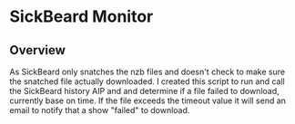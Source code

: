 SickBeard Monitor
=================

## Overview
As SickBeard only snatches the nzb files and doesn't check to make sure the snatched file actually downloaded.
I created this script to run and call the SickBeard history AIP and and determine if a file failed to download,
 currently base on time.
If the file exceeds the timeout value it will send an email to notify that a show "failed" to download.
